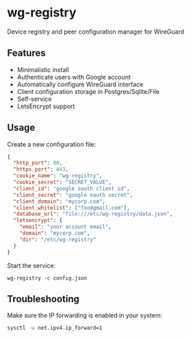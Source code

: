# wg-registry

Device registry and peer configuration manager for WireGuard

## Features

- Minimalistic install
- Authenticate users with Google account
- Automatically configure WireGuard interface
- Client configuration storage in Postgres/Sqlite/File
- Self-service
- LetsEncrypt support

## Usage

Create a new configuration file:

```json
{
  "http_port": 80,
  "https_port": 443,
  "cookie_name": "wg-registry",
  "cookie_secret": "SECRET_VALUE",
  "client_id": "google oauth client id",
  "client_secret": "google oauth secret",
  "client_domain": "mycorp.com",
  "client_whitelist": ["foo@gmail.com"],
  "database_url": "file:///etc/wg-registry/data.json",
  "letsencrypt": {
    "email": "your account email",
    "domain": "mycorp.com",
    "dir": "/etc/wg-registry"
  }
}
```

Start the service:

```
wg-registry -c config.json
```

## Troubleshooting

Make sure the IP forwarding is enabled in your system:

```bash
sysctl -w net.ipv4.ip_forward=1
```